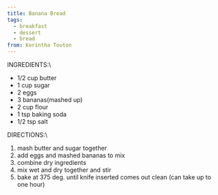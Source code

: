 ```yaml
---
title: Banana Bread
tags:
  - breakfast
  - dessert
  - bread
from: Korintha Touton
---
```

INGREDIENTS:\

-   1/2 cup butter
-   1 cup sugar
-   2 eggs
-   3 bananas(mashed up)
-   2 cup flour
-   1 tsp baking soda
-   1/2 tsp salt

DIRECTIONS:\

1.  mash butter and sugar together
2.  add eggs and mashed bananas to mix
3.  combine dry ingredients
4.  mix wet and dry together and stir
5.  bake at 375 deg. until knife inserted comes out clean (can take up to one hour)

